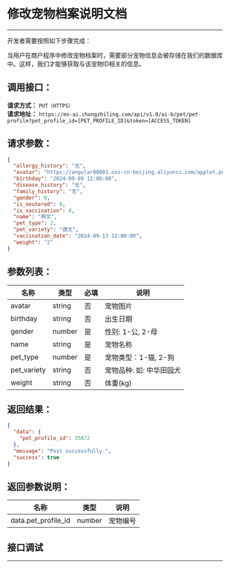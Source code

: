 # 修改宠物档案说明文档
---
开发者需要按照如下步骤完成：

当用户在商户程序中修改宠物档案时，需要部分宠物信息会被存储在我们的数据库中。这样，我们才能够获取与该宠物ID相关的信息。

## 调用接口：
**请求方式：** `PUT（HTTPS）`  
**请求地址：** `https://ms-ai.chongzhiling.com/api/v1.0/ai-b/pet/pet-profile?pet_profile_id=[PET_PROFILE_ID]&token=[ACCESS_TOKEN]`

## 请求参数：
```json
{
  "allergy_history": "无",
  "avatar": "https://angular00001.oss-cn-beijing.aliyuncs.com/applet.png",
  "birthday": "2024-09-09 12:00:00",
  "disease_history": "无",
  "family_history": "无",
  "gender": 0,
  "is_neutered": 0,
  "is_vaccination": 0,
  "name": "啊文",
  "pet_type": 2,
  "pet_variety": "德文",
  "vaccination_date": "2024-09-13 12:00:00",
  "weight": "2"
}
```

## 参数列表：

| 名称        | 类型   | 必填 | 说明                     |
| ----------- | ------ | ---- | ------------------------ |
| avatar      | string | 否   | 宠物图片                 |
| birthday    | string | 否   | 出生日期                 |
| gender      | number | 是   | 性别: 1-公, 2-母         |
| name        | string | 是   | 宠物名称                 |
| pet_type    | number | 是   | 宠物类型：1-猫, 2-狗     |
| pet_variety | string | 否   | 宠物品种: 如: 中华田园犬 |
| weight      | string | 否   | 体重(kg)                 |


## 返回结果：
```json
{
  "data": {
    "pet_profile_id": 35872
  },
  "message": "Post successfully.",
  "success": true
}
```

## 返回参数说明：
| 名称                | 类型   | 说明     |
| ------------------- | ------ | -------- |
| data.pet_profile_id | number | 宠物编号 |


## 接口调试
---
<script setup>
import SwaggerUI from '../../../src/components/SwaggerUI.vue'
</script>

<ClientOnly>
  <SwaggerUI 
    type="put"
    path="/pet-profile" 
  />
</ClientOnly>